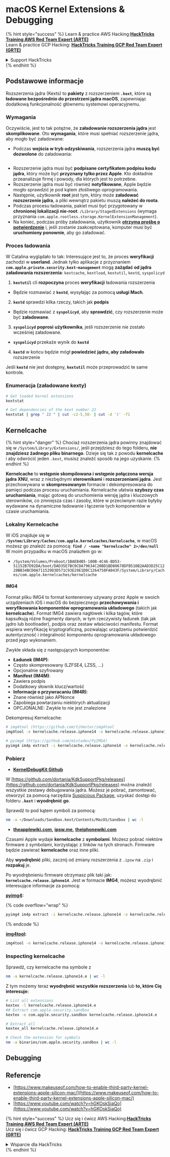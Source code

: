 # macOS Kernel Extensions & Debugging

{% hint style="success" %}
Learn & practice AWS Hacking:<img src="../../../.gitbook/assets/arte.png" alt="" data-size="line">[**HackTricks Training AWS Red Team Expert (ARTE)**](https://training.hacktricks.xyz/courses/arte)<img src="../../../.gitbook/assets/arte.png" alt="" data-size="line">\
Learn & practice GCP Hacking: <img src="../../../.gitbook/assets/grte.png" alt="" data-size="line">[**HackTricks Training GCP Red Team Expert (GRTE)**<img src="../../../.gitbook/assets/grte.png" alt="" data-size="line">](https://training.hacktricks.xyz/courses/grte)

<details>

<summary>Support HackTricks</summary>

* Check the [**subscription plans**](https://github.com/sponsors/carlospolop)!
* **Join the** 💬 [**Discord group**](https://discord.gg/hRep4RUj7f) or the [**telegram group**](https://t.me/peass) or **follow** us on **Twitter** 🐦 [**@hacktricks\_live**](https://twitter.com/hacktricks\_live)**.**
* **Share hacking tricks by submitting PRs to the** [**HackTricks**](https://github.com/carlospolop/hacktricks) and [**HackTricks Cloud**](https://github.com/carlospolop/hacktricks-cloud) github repos.

</details>
{% endhint %}

## Podstawowe informacje

Rozszerzenia jądra (Kexts) to **pakiety** z rozszerzeniem **`.kext`**, które są **ładowane bezpośrednio do przestrzeni jądra macOS**, zapewniając dodatkową funkcjonalność głównemu systemowi operacyjnemu.

### Wymagania

Oczywiście, jest to tak potężne, że **załadowanie rozszerzenia jądra** jest **skomplikowane**. Oto **wymagania**, które musi spełniać rozszerzenie jądra, aby mogło być załadowane:

* Podczas **wejścia w tryb odzyskiwania**, rozszerzenia jądra **muszą być dozwolone** do załadowania:

<figure><img src="../../../.gitbook/assets/image (327).png" alt=""><figcaption></figcaption></figure>

* Rozszerzenie jądra musi być **podpisane certyfikatem podpisu kodu jądra**, który może być **przyznany tylko przez Apple**. Kto dokładnie przeanalizuje firmę i powody, dla których jest to potrzebne.
* Rozszerzenie jądra musi być również **notyfikowane**, Apple będzie mogło sprawdzić je pod kątem złośliwego oprogramowania.
* Następnie, użytkownik **root** jest tym, który może **załadować rozszerzenie jądra**, a pliki wewnątrz pakietu muszą **należeć do roota**.
* Podczas procesu ładowania, pakiet musi być przygotowany w **chronionej lokalizacji nie-root**: `/Library/StagedExtensions` (wymaga przyznania `com.apple.rootless.storage.KernelExtensionManagement`).
* Na koniec, podczas próby załadowania, użytkownik [**otrzyma prośbę o potwierdzenie**](https://developer.apple.com/library/archive/technotes/tn2459/_index.html) i, jeśli zostanie zaakceptowana, komputer musi być **uruchomiony ponownie**, aby go załadować.

### Proces ładowania

W Catalina wyglądało to tak: Interesujące jest to, że proces **weryfikacji** zachodzi w **userland**. Jednak tylko aplikacje z przyznaniem **`com.apple.private.security.kext-management`** mogą **zażądać od jądra załadowania rozszerzenia**: `kextcache`, `kextload`, `kextutil`, `kextd`, `syspolicyd`

1. **`kextutil`** cli **rozpoczyna** proces **weryfikacji** ładowania rozszerzenia
* Będzie rozmawiać z **`kextd`**, wysyłając za pomocą **usługi Mach**.
2. **`kextd`** sprawdzi kilka rzeczy, takich jak **podpis**
* Będzie rozmawiać z **`syspolicyd`**, aby **sprawdzić**, czy rozszerzenie może być **załadowane**.
3. **`syspolicyd`** **poprosi** **użytkownika**, jeśli rozszerzenie nie zostało wcześniej załadowane.
* **`syspolicyd`** przekaże wynik do **`kextd`**
4. **`kextd`** w końcu będzie mógł **powiedzieć jądru, aby załadowało** rozszerzenie

Jeśli **`kextd`** nie jest dostępny, **`kextutil`** może przeprowadzić te same kontrole.

### Enumeracja (załadowane kexty)
```bash
# Get loaded kernel extensions
kextstat

# Get dependencies of the kext number 22
kextstat | grep " 22 " | cut -c2-5,50- | cut -d '(' -f1
```
## Kernelcache

{% hint style="danger" %}
Chociaż rozszerzenia jądra powinny znajdować się w `/System/Library/Extensions/`, jeśli przejdziesz do tego folderu, **nie znajdziesz żadnego pliku binarnego**. Dzieje się tak z powodu **kernelcache** i aby odwrócić jeden `.kext`, musisz znaleźć sposób na jego uzyskanie.
{% endhint %}

**Kernelcache** to **wstępnie skompilowana i wstępnie połączona wersja jądra XNU**, wraz z niezbędnymi **sterownikami** i **rozszerzeniami jądra**. Jest przechowywana w **skompresowanym** formacie i dekompresowana do pamięci podczas procesu uruchamiania. Kernelcache ułatwia **szybszy czas uruchamiania**, mając gotową do uruchomienia wersję jądra i kluczowych sterowników, co zmniejsza czas i zasoby, które w przeciwnym razie byłyby wydawane na dynamiczne ładowanie i łączenie tych komponentów w czasie uruchamiania.

### Lokalny Kernelcache

W iOS znajduje się w **`/System/Library/Caches/com.apple.kernelcaches/kernelcache`**, w macOS możesz go znaleźć za pomocą: **`find / -name "kernelcache" 2>/dev/null`** \
W moim przypadku w macOS znalazłem go w:

* `/System/Volumes/Preboot/1BAEB4B5-180B-4C46-BD53-51152B7D92DA/boot/DAD35E7BC0CDA79634C20BD1BD80678DFB510B2AAD3D25C1228BB34BCD0A711529D3D571C93E29E1D0C1264750FA043F/System/Library/Caches/com.apple.kernelcaches/kernelcache`

#### IMG4

Format pliku IMG4 to format kontenerowy używany przez Apple w swoich urządzeniach iOS i macOS do bezpiecznego **przechowywania i weryfikowania komponentów oprogramowania układowego** (takich jak **kernelcache**). Format IMG4 zawiera nagłówek i kilka tagów, które kapsułkują różne fragmenty danych, w tym rzeczywisty ładunek (tak jak jądro lub bootloader), podpis oraz zestaw właściwości manifestu. Format wspiera weryfikację kryptograficzną, pozwalając urządzeniu potwierdzić autentyczność i integralność komponentu oprogramowania układowego przed jego wykonaniem.

Zwykle składa się z następujących komponentów:

* **Ładunek (IM4P)**:
* Często skompresowany (LZFSE4, LZSS, …)
* Opcjonalnie szyfrowany
* **Manifest (IM4M)**:
* Zawiera podpis
* Dodatkowy słownik klucz/wartość
* **Informacje o przywracaniu (IM4R)**:
* Znane również jako APNonce
* Zapobiega powtarzaniu niektórych aktualizacji
* OPCJONALNE: Zwykle to nie jest znalezione

Dekompresuj Kernelcache:
```bash
# img4tool (https://github.com/tihmstar/img4tool
img4tool -e kernelcache.release.iphone14 -o kernelcache.release.iphone14.e

# pyimg4 (https://github.com/m1stadev/PyIMG4)
pyimg4 im4p extract -i kernelcache.release.iphone14 -o kernelcache.release.iphone14.e
```
### Pobierz&#x20;

* [**KernelDebugKit Github**](https://github.com/dortania/KdkSupportPkg/releases)

W [https://github.com/dortania/KdkSupportPkg/releases](https://github.com/dortania/KdkSupportPkg/releases) można znaleźć wszystkie zestawy debugowania jądra. Możesz je pobrać, zamontować, otworzyć za pomocą narzędzia [Suspicious Package](https://www.mothersruin.com/software/SuspiciousPackage/get.html), uzyskać dostęp do folderu **`.kext`** i **wyodrębnić go**.

Sprawdź to pod kątem symboli za pomocą:
```bash
nm -a ~/Downloads/Sandbox.kext/Contents/MacOS/Sandbox | wc -l
```
* [**theapplewiki.com**](https://theapplewiki.com/wiki/Firmware/Mac/14.x)**,** [**ipsw.me**](https://ipsw.me/)**,** [**theiphonewiki.com**](https://www.theiphonewiki.com/)

Czasami Apple wydaje **kernelcache** z **symbolami**. Możesz pobrać niektóre firmware z symbolami, korzystając z linków na tych stronach. Firmware będzie zawierać **kernelcache** oraz inne pliki.

Aby **wyodrębnić** pliki, zacznij od zmiany rozszerzenia z `.ipsw` na `.zip` i **rozpakuj** je.

Po wyodrębnieniu firmware otrzymasz plik taki jak: **`kernelcache.release.iphone14`**. Jest w formacie **IMG4**, możesz wyodrębnić interesujące informacje za pomocą:

[**pyimg4**](https://github.com/m1stadev/PyIMG4)**:**

{% code overflow="wrap" %}
```bash
pyimg4 im4p extract -i kernelcache.release.iphone14 -o kernelcache.release.iphone14.e
```
{% endcode %}

[**img4tool**](https://github.com/tihmstar/img4tool)**:**
```bash
img4tool -e kernelcache.release.iphone14 -o kernelcache.release.iphone14.e
```
### Inspecting kernelcache

Sprawdź, czy kernelcache ma symbole z
```bash
nm -a kernelcache.release.iphone14.e | wc -l
```
Z tym możemy teraz **wyodrębnić wszystkie rozszerzenia** lub **to, które Cię interesuje:**
```bash
# List all extensions
kextex -l kernelcache.release.iphone14.e
## Extract com.apple.security.sandbox
kextex -e com.apple.security.sandbox kernelcache.release.iphone14.e

# Extract all
kextex_all kernelcache.release.iphone14.e

# Check the extension for symbols
nm -a binaries/com.apple.security.sandbox | wc -l
```
## Debugging



## Referencje

* [https://www.makeuseof.com/how-to-enable-third-party-kernel-extensions-apple-silicon-mac/](https://www.makeuseof.com/how-to-enable-third-party-kernel-extensions-apple-silicon-mac/)
* [https://www.youtube.com/watch?v=hGKOskSiaQo](https://www.youtube.com/watch?v=hGKOskSiaQo)

{% hint style="success" %}
Ucz się i ćwicz AWS Hacking:<img src="../../../.gitbook/assets/arte.png" alt="" data-size="line">[**HackTricks Training AWS Red Team Expert (ARTE)**](https://training.hacktricks.xyz/courses/arte)<img src="../../../.gitbook/assets/arte.png" alt="" data-size="line">\
Ucz się i ćwicz GCP Hacking: <img src="../../../.gitbook/assets/grte.png" alt="" data-size="line">[**HackTricks Training GCP Red Team Expert (GRTE)**<img src="../../../.gitbook/assets/grte.png" alt="" data-size="line">](https://training.hacktricks.xyz/courses/grte)

<details>

<summary>Wsparcie dla HackTricks</summary>

* Sprawdź [**plany subskrypcyjne**](https://github.com/sponsors/carlospolop)!
* **Dołącz do** 💬 [**grupy Discord**](https://discord.gg/hRep4RUj7f) lub [**grupy telegramowej**](https://t.me/peass) lub **śledź** nas na **Twitterze** 🐦 [**@hacktricks\_live**](https://twitter.com/hacktricks\_live)**.**
* **Dziel się trikami hackingowymi, przesyłając PR-y do** [**HackTricks**](https://github.com/carlospolop/hacktricks) i [**HackTricks Cloud**](https://github.com/carlospolop/hacktricks-cloud) repozytoriów na githubie.

</details>
{% endhint %}
